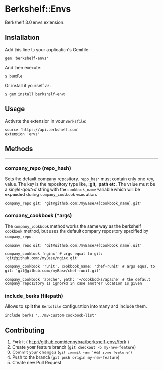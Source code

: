 # Berkshelf::Envs

Berkshelf 3.0 envs extension.

## Installation

Add this line to your application's Gemfile:

    gem 'berkshelf-envs'

And then execute:

    $ bundle

Or install it yourself as:

    $ gem install berkshelf-envs

## Usage

Activate the extension in your `Berksfile`:

    source 'https://api.berkshelf.com'
    extension 'envs'

## Methods
---
### company_repo (repo_hash)

Sets the default company repository. `repo_hash` must contain only one key, value. The key is the repository type like, **:git, :path etc**. The value must be a *single-qouted* string with the `cookbook_name` variable which will be expanded during `company_cookbook` execution.

    company_repo git: 'git@github.com:/myBase/#{cookbook_name}.git'

### company_cookbook (*args)

The `company_cookbook` method works the same way as the berkshelf `cookbook` method, but uses the default company repository specified by `company_repo`.

    company_repo git: 'git@github.com:/myBase/#{cookbook_name}.git'
    
    company_cookbook 'nginx' # args equal to git: 'git@github.com:/myBase/nginx.git'
    
    company_cookbook 'runit', cookbook_name: 'chef-runit' # args equal to git: 'git@github.com:/myBase/chef-runit.git'
    
    company_cookbook 'apache', path: '~/cookbooks/apache' # the default company repository is ignored in case another location is given

### include_berks (filepath)

Allows to split the `Berksfile` configuration into many and include them.

    include_berks '../my-custom-cookbook-list'

## Contributing

1. Fork it ( http://github.com/dennybaa/berkshelf-envs/fork )
2. Create your feature branch (`git checkout -b my-new-feature`)
3. Commit your changes (`git commit -am 'Add some feature'`)
4. Push to the branch (`git push origin my-new-feature`)
5. Create new Pull Request
